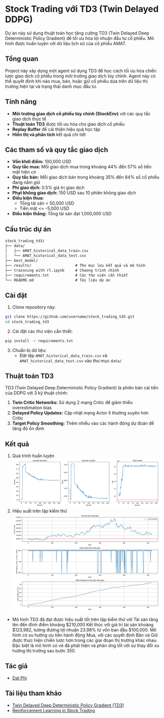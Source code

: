 # Stock Trading với TD3 (Twin Delayed DDPG)

Dự án này sử dụng thuật toán học tăng cường TD3 (Twin Delayed Deep Deterministic Policy Gradient) để tối ưu hóa lợi nhuận đầu tư cổ phiếu. Mô hình được huấn luyện với dữ liệu lịch sử của cổ phiếu AMAT.

## Tổng quan

Project này xây dựng một agent sử dụng TD3 để học cách tối ưu hóa chiến lược giao dịch cổ phiếu trong môi trường giao dịch tùy chỉnh. Agent này có thể quyết định khi nào mua, bán, hoặc giữ cổ phiếu dựa trên dữ liệu thị trường hiện tại và trạng thái danh mục đầu tư.

## Tính năng

- **Môi trường giao dịch cổ phiếu tùy chỉnh (StockEnv)** với các quy tắc giao dịch thực tế
- **Thuật toán TD3** được tối ưu hóa cho giao dịch cổ phiếu
- **Replay Buffer** để cải thiện hiệu quả học tập
- **Hiển thị và phân tích** kết quả chi tiết

## Các tham số và quy tắc giao dịch

- **Vốn khởi điểm:** 100,000 USD
- **Quy tắc mua:** Mỗi giao dịch mua trong khoảng 44% đến 57% số tiền mặt hiện có
- **Quy tắc bán:** Mỗi giao dịch bán trong khoảng 35% đến 84% số cổ phiếu đang nắm giữ
- **Phí giao dịch:** 0.5% giá trị giao dịch
- **Phạt không giao dịch:** 150 USD sau 10 phiên không giao dịch
- **Điều kiện thua:**
  - Tổng tài sản < 50,000 USD
  - Tiền mặt <= -5,000 USD
- **Điều kiện thắng:** Tổng tài sản đạt 1,000,000 USD

## Cấu trúc dự án

```
stock_trading_td3/
├── data/
│   ├── AMAT_historical_data_train.csv
│   └── AMAT_historical_data_test.csv
├── best_model/
├── results/                    # Thư mục lưu kết quả và mô hình
├── trainning with rl.ipynb     # Chương trình chính
├── requirements.txt            # Các thư viện cần thiết
└── README.md                   # Tài liệu dự án
```

## Cài đặt

1. Clone repository này:
```bash
git clone https://github.com/username/stock_trading_td3.git
cd stock_trading_td3
```

2. Cài đặt các thư viện cần thiết:
```bash
pip install -r requirements.txt
```

3. Chuẩn bị dữ liệu:
   - Đặt tệp `AMAT_historical_data_train.csv` và `AMAT_historical_data_test.csv` vào thư mục `data/`

## Thuật toán TD3

TD3 (Twin Delayed Deep Deterministic Policy Gradient) là phiên bản cải tiến của DDPG với 3 kỹ thuật chính:
1. **Twin Critic Networks:** Sử dụng 2 mạng Critic để giảm thiểu overestimation bias
2. **Delayed Policy Updates:** Cập nhật mạng Actor ít thường xuyên hơn Critic
3. **Target Policy Smoothing:** Thêm nhiễu vào các hành động dự đoán để tăng độ ổn định

## Kết quả

1. Quá trình huấn luyện
![Training Data](./results/training_plots.png)
2. Hiệu suất trên tập kiểm thử
![Test Data](./results/test_results.png)
- Mô hình TD3 đã đạt được hiệu suất tốt trên tập kiểm thử với Tài sản tăng lên đến đỉnh điểm khoảng $210,000 Kết thúc với giá trị tài sản khoảng $123,982,
tương đương lợi nhuận 23.98% từ vốn ban đầu $100,000. Mô hình có xu hướng ưu tiên hành động Mua, với các
quyết định Bán và Giữ được thực hiện chiến lược hơn trong các giai đoạn thị trường khác nhau.
Đặc biệt là mô hình có vẻ đã phát hiện và phản ứng tốt với sự thay đổi xu hướng thị trường sau
bước 350.

## Tác giả

- [Dat Phi](https://github.com/Datphi-AI)


## Tài liệu tham khảo

- [Twin Delayed Deep Deterministic Policy Gradient (TD3)](https://arxiv.org/abs/1802.09477)
- [Reinforcement Learning in Stock Trading](https://arxiv.org/abs/1805.09318)
